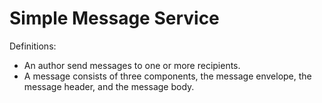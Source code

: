 Simple Message Service
======================

Definitions:

- An author send messages to one or more recipients.
- A message consists of three components, the message envelope, the message header, and the message body.
